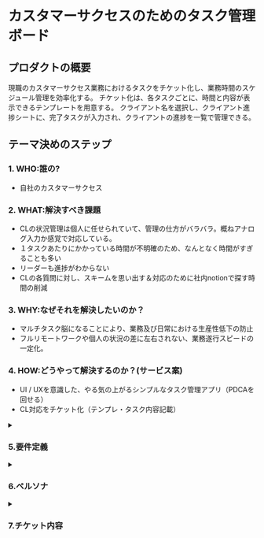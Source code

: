 # カスタマーサクセスのためのタスク管理ボード

## プロダクトの概要
現職のカスタマーサクセス業務におけるタスクをチケット化し、業務時間のスケジュール管理を効率化する。
チケット化は、各タスクごとに、時間と内容が表示できるテンプレートを用意する。
クライアント名を選択し、クライアント進捗シートに、完了タスクが入力され、クライアントの進捗を一覧で管理できる。

## テーマ決めのステップ
### 1. WHO:誰の?
- 自社のカスタマーサクセス

### 2. WHAT:解決すべき課題
- CLの状況管理は個人に任せられていて、管理の仕方がバラバラ。概ねアナログ入力か感覚で対応している。
- １タスクあたりにかかっている時間が不明確のため、なんとなく時間がすぎることも多い
- リーダーも進捗がわからない
- CLの各質問に対し、スキームを思い出す＆対応のために社内notionで探す時間の削減

### 3. WHY:なぜそれを解決したいのか？
- マルチタスク脳になることにより、業務及び日常における生産性低下の防止
- フルリモートワークや個人の状況の差に左右されない、業務遂行スピードの一定化。

### 4. HOW:どうやって解決するのか？(サービス案)
- UI / UXを意識した、やる気の上がるシンプルなタスク管理アプリ（PDCAを回せる）
- CL対応をチケット化（テンプレ・タスク内容記載）

<details>
<summary><h3>5.要件定義</3></summary>　

#### 機能要件

#### 非機能要件

</details>

<details>
<summary><h3>6.ペルソナ</3></summary>　

#### 会社の業種・業態・規模
サービス業・SaaS・2チーム計10名

#### 働き方
フルリモート

#### 

</details>

<details>
<summary><h3>7.チケット内容</3></summary>　

- オンボーディング
- 採用MTG
- 二次利用MTG
- 運用MTG
- CP承認
- MTG日程調整
- 打合せ準備
- 休会
- 解約
- 音信不通CL連絡
- バグ対応
- システム問合せ
- 打合せ後議事録
- 追加導入
- 請求書情報
- IFへの連絡要望
- CP案作成要望
- CLシート作成
- 課題深掘り
- 自己研鑽

</details>
